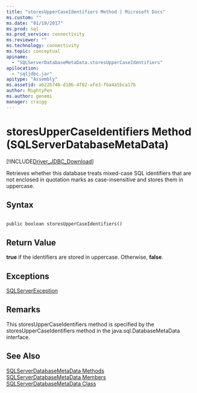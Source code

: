 ```yaml
---
title: "storesUpperCaseIdentifiers Method | Microsoft Docs"
ms.custom: ""
ms.date: "01/19/2017"
ms.prod: sql
ms.prod_service: connectivity
ms.reviewer: ""
ms.technology: connectivity
ms.topic: conceptual
apiname: 
  - "SQLServerDatabaseMetaData.storesUpperCaseIdentifiers"
apilocation: 
  - "sqljdbc.jar"
apitype: "Assembly"
ms.assetid: a622b748-d10b-4f02-afe3-fba4a5bca17b
author: MightyPen
ms.author: genemi
manager: craigg
---
```

# storesUpperCaseIdentifiers Method (SQLServerDatabaseMetaData)
[!INCLUDE[Driver_JDBC_Download](../../../includes/driver_jdbc_download.md)]

  Retrieves whether this database treats mixed-case SQL identifiers that are not enclosed in quotation marks as case-insensitive and stores them in uppercase.  
  
## Syntax  
  
```  
  
public boolean storesUpperCaseIdentifiers()  
```  
  
## Return Value  
 **true** if the identifiers are stored in uppercase. Otherwise, **false**.  
  
## Exceptions  
 [SQLServerException](../../../connect/jdbc/reference/sqlserverexception-class.md)  
  
## Remarks  
 This storesUpperCaseIdentifiers method is specified by the storesUpperCaseIdentifiers method in the java.sql.DatabaseMetaData interface.  
  
## See Also  
 [SQLServerDatabaseMetaData Methods](../../../connect/jdbc/reference/sqlserverdatabasemetadata-methods.md)   
 [SQLServerDatabaseMetaData Members](../../../connect/jdbc/reference/sqlserverdatabasemetadata-members.md)   
 [SQLServerDatabaseMetaData Class](../../../connect/jdbc/reference/sqlserverdatabasemetadata-class.md)  
  
  
